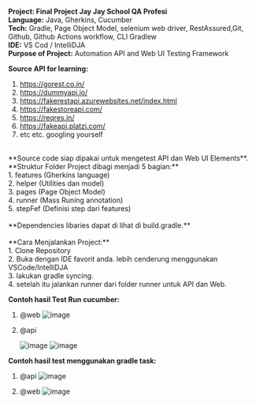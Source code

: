 **Project: Final Project Jay Jay School QA Profesi** </br>
**Language:** Java, Gherkins, Cucumber</br>
**Tech:** Gradle, Page Object Model, selenium web driver, RestAssured,Git, Github, Github Actions workflow, CLI Gradlew</br>
**IDE:** VS Cod / IntelliDJA</br>
**Purpose of Project:** Automation API and Web UI Testing Framework</br>

**Source API for learning:**</br>
1. https://gorest.co.in/</br>
2. https://dummyapi.io/</br>
3. https://fakerestapi.azurewebsites.net/index.html</br>
4. https://fakestoreapi.com/</br>
5. https://reqres.in/</br>
6. https://fakeapi.platzi.com/</br>
7. etc etc. googling yourself</br>
</br>
**Source code siap dipakai untuk mengetest API dan Web UI Elements**.</br>
**Struktur Folder Project dibagi menjadi  5 bagian:**</br>
1. features (Gherkins language) </br>
2. helper (Utilities dan model) </br>
3. pages (Page Object Model) </br>
4. runner (Mass Runing annotation) </br>
5. stepFef (Definisi step dari features) </br>
</br>
**Dependencies libaries dapat di lihat di build.gradle.**</br>
</br>
**Cara Menjalankan Project:** </br>
1. Clone Repository </br>
2. Buka dengan IDE favorit anda. lebih cenderung menggunakan VSCode/IntelliDJA</br>
3. lakukan gradle syncing. </br>
4. setelah itu jalankan runner dari folder runner untuk API dan Web.

**Contoh hasil Test Run cucumber:**
1. @web
   ![image](https://github.com/user-attachments/assets/f3444b62-3de2-41bb-a946-6ff910b4a4c0)

3. @api

   ![image](https://github.com/user-attachments/assets/f96c9be2-fd2f-4da9-a51f-cf92a094d968)
   ![image](https://github.com/user-attachments/assets/f324d5f5-69f7-41f5-9985-77ee33ef40cc)

**Contoh hasil test menggunakan gradle task:**

1. @api
   ![image](https://github.com/user-attachments/assets/840c6f8a-9572-4631-9b17-229e7a6d20b3)

3. @web
   ![image](https://github.com/user-attachments/assets/4a52473d-8b24-4290-98d9-9ba8164cd57f)



